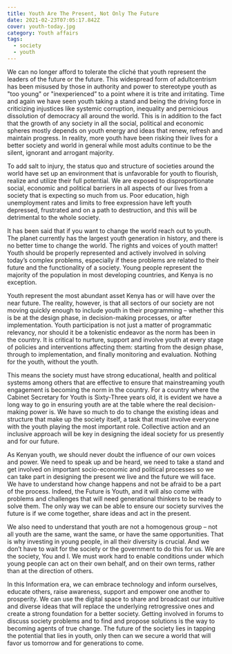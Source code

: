 ```yaml
---
title: Youth Are The Present, Not Only The Future
date: 2021-02-23T07:05:17.842Z
cover: youth-today.jpg
category: Youth affairs
tags:
  - society
  - youth
---
```


We can no longer afford to tolerate the cliché that youth represent the leaders of the future or the future. This widespread form of adultcentrism has been misused by those in authority and power to stereotype youth as "too young" or "inexperienced” to a point where it is trite and irritating. Time and again we have seen youth taking a stand and being the driving force in criticizing injustices like systemic corruption, inequality and pernicious dissolution of democracy all around the world. This is in addition to the fact that the growth of any society in all the social, political and economic spheres mostly depends on youth energy and ideas that renew, refresh and maintain progress. In reality, more youth have been risking their lives for a better society and world in general while most adults continue to be the silent, ignorant and arrogant majority.

To add salt to injury, the status quo and structure of societies around the world have set up an environment that is unfavorable for youth to flourish, realize and utilize their full potential. We are exposed to disproportionate social, economic and political barriers in all aspects of our lives from a society that is expecting so much from us. Poor education, high unemployment rates and limits to free expression have left youth depressed, frustrated and on a path to destruction, and this will be detrimental to the whole society.

It has been said that if you want to change the world reach out to youth. The planet currently has the largest youth generation in history, and there is no better time to change the world. The rights and voices of youth matter! Youth should be properly represented and actively involved in solving today’s complex problems, especially if these problems are related to their future and the functionality of a society. Young people represent the majority of the population in most developing countries, and Kenya is no exception.

Youth represent the most abundant asset Kenya has or will have over the near future. The reality, however, is that all sectors of our society are not moving quickly enough to include youth in their programming – whether this is be at the design phase, in decision-making processes, or after implementation. Youth participation is not just a matter of programmatic relevancy, nor should it be a tokenistic endeavor as the norm has been in the country. It is critical to nurture, support and involve youth at every stage of policies and interventions affecting them: starting from the design phase, through to implementation, and finally monitoring and evaluation. Nothing for the youth, without the youth.

This means the society must have strong educational, health and political systems among others that are effective to ensure that mainstreaming youth engagement is becoming the norm in the country. For a country where the Cabinet Secretary for Youth is Sixty-Three years old, it is evident we have a long way to go in ensuring youth are at the table where the real decision-making power is. We have so much to do to change the existing ideas and structure that make up the society itself, a task that must involve everyone with the youth playing the most important role. Collective action and an inclusive approach will be key in designing the ideal society for us presently and for our future.

As Kenyan youth, we should never doubt the influence of our own voices and power. We need to speak up and be heard, we need to take a stand and get involved on important socio-economic and political processes so we can take part in designing the present we live and the future we will face. We have to understand how change happens and not be afraid to be a part of the process. Indeed, the Future is Youth, and it will also come with problems and challenges that will need generational thinkers to be ready to solve them. The only way we can be able to ensure our society survives the future is if we come together, share ideas and act in the present.

We also need to understand that youth are not a homogenous group – not all youth are the same, want the same, or have the same opportunities. That is why investing in young people, in all their diversity is crucial. And we don’t have to wait for the society or the government to do this for us. We are the society, You and I. We must work hard to enable conditions under which young people can act on their own behalf, and on their own terms, rather than at the direction of others.

In this Information era, we can embrace technology and inform ourselves, educate others, raise awareness, support and empower one another to prosperity. We can use the digital space to share and broadcast our intuitive and diverse ideas that will replace the underlying retrogressive ones and create a strong foundation for a better society. Getting involved in forums to discuss society problems and to find and propose solutions is the way to becoming agents of true change. The future of the society lies in tapping the potential that lies in youth, only then can we secure a world that will favor us tomorrow and for generations to come.

